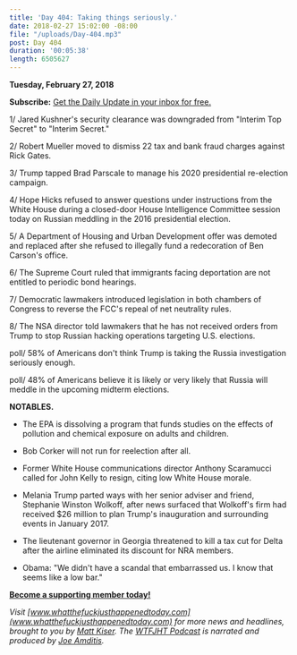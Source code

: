 ```yaml
---
title: 'Day 404: Taking things seriously.'
date: 2018-02-27 15:02:00 -08:00
file: "/uploads/Day-404.mp3"
post: Day 404
duration: '00:05:38'
length: 6505627
---
```


**Tuesday, February 27, 2018**

**Subscribe:** [Get the Daily Update in your inbox for free.](https://whatthefuckjusthappenedtoday.com/subscribe/)

1/ Jared Kushner's security clearance was downgraded from "Interim Top Secret" to "Interim Secret."

2/ Robert Mueller moved to dismiss 22 tax and bank fraud charges against Rick Gates.

3/ Trump tapped Brad Parscale to manage his 2020 presidential re-election campaign.

4/ Hope Hicks refused to answer questions under instructions from the White House during a closed-door House Intelligence Committee session today on Russian meddling in the 2016 presidential election.

5/ A Department of Housing and Urban Development offer was demoted and replaced after she refused to illegally fund a redecoration of Ben Carson's office.

6/ The Supreme Court ruled that immigrants facing deportation are not entitled to periodic bond hearings.

7/ Democratic lawmakers introduced legislation in both chambers of Congress to reverse the FCC's repeal of net neutrality rules.

8/ The NSA director told lawmakers that he has not received orders from Trump to stop Russian hacking operations targeting U.S. elections.

poll/ 58% of Americans don't think Trump is taking the Russia investigation seriously enough.

poll/ 48% of Americans believe it is likely or very likely that Russia will meddle in the upcoming midterm elections.

**NOTABLES.**

* The EPA is dissolving a program that funds studies on the effects of pollution and chemical exposure on adults and children.

* Bob Corker will not run for reelection after all.

* Former White House communications director Anthony Scaramucci called for John Kelly to resign, citing low White House morale.

* Melania Trump parted ways with her senior adviser and friend, Stephanie Winston Wolkoff, after news surfaced that Wolkoff's firm had received $26 million to plan Trump's inauguration and surrounding events in January 2017.

* The lieutenant governor in Georgia threatened to kill a tax cut for Delta after the airline eliminated its discount for NRA members.

* Obama: "We didn't have a scandal that embarrassed us. I know that seems like a low bar."

**[Become a supporting member today!](https://whatthefuckjusthappenedtoday.com/membership/?utm_source=2017\+Donors&utm_campaign=8dccd905d9-&utm_medium=email&utm_term=0_3bd36f654c-8dccd905d9-169730397)**

*Visit [www.whatthefuckjusthappenedtoday.com](www.whatthefuckjusthappenedtoday.com) for more news and headlines, brought to you by [Matt Kiser](https://twitter.com/Matt_Kiser). The [WTFJHT Podcast](https://whatthefuckjusthappenedtoday.com/podcasts/) is narrated and produced by [Joe Amditis](https://twitter.com/jsamditis).*